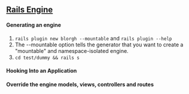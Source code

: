 ## [Rails Engine](http://guides.rubyonrails.org/engines.html)

#### Generating an engine

1. `rails plugin new blorgh --mountable` and `rails plugin --help`
2. The --mountable option tells the generator that you want to create a "mountable" and namespace-isolated engine.
3. `cd test/dummy && rails s`

#### Hooking Into an Application

#### Override the engine models, views, controllers and routes
